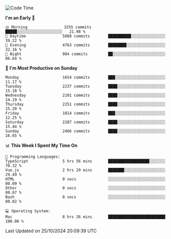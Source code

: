 <!--START_SECTION:waka-->
![Code Time](http://img.shields.io/badge/Code%20Time-4%2C460%20hrs%205%20mins-blue)

**I'm an Early 🐤** 

```text
🌞 Morning                3255 commits        █████░░░░░░░░░░░░░░░░░░░░   21.98 % 
🌆 Daytime                5808 commits        ██████████░░░░░░░░░░░░░░░   39.22 % 
🌃 Evening                4763 commits        ████████░░░░░░░░░░░░░░░░░   32.16 % 
🌙 Night                  984 commits         ██░░░░░░░░░░░░░░░░░░░░░░░   06.64 % 
```
📅 **I'm Most Productive on Sunday** 

```text
Monday                   1654 commits        ███░░░░░░░░░░░░░░░░░░░░░░   11.17 % 
Tuesday                  2237 commits        ████░░░░░░░░░░░░░░░░░░░░░   15.10 % 
Wednesday                2101 commits        ████░░░░░░░░░░░░░░░░░░░░░   14.19 % 
Thursday                 2251 commits        ████░░░░░░░░░░░░░░░░░░░░░   15.20 % 
Friday                   1814 commits        ███░░░░░░░░░░░░░░░░░░░░░░   12.25 % 
Saturday                 2287 commits        ████░░░░░░░░░░░░░░░░░░░░░   15.44 % 
Sunday                   2466 commits        ████░░░░░░░░░░░░░░░░░░░░░   16.65 % 
```


📊 **This Week I Spent My Time On** 

```text
💬 Programming Languages: 
TypeScript               5 hrs 56 mins       ██████████████████░░░░░░░   70.32 % 
Vue.js                   2 hrs 29 mins       ███████░░░░░░░░░░░░░░░░░░   29.49 % 
HTML                     0 secs              ░░░░░░░░░░░░░░░░░░░░░░░░░   00.09 % 
Other                    0 secs              ░░░░░░░░░░░░░░░░░░░░░░░░░   00.07 % 
Bash                     0 secs              ░░░░░░░░░░░░░░░░░░░░░░░░░   00.02 % 

💻 Operating System: 
Mac                      8 hrs 26 mins       █████████████████████████   100.00 % 
```


 Last Updated on 25/10/2024 20:09:39 UTC
<!--END_SECTION:waka-->
